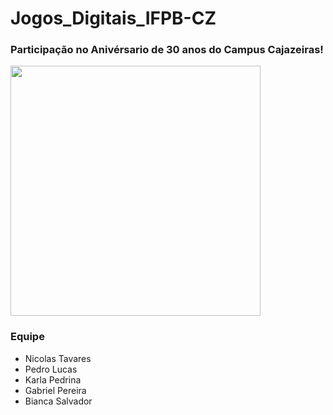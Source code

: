 # Jogos_Digitais_IFPB-CZ
### Participação no Anivérsario de 30 anos do Campus Cajazeiras!
<img width="400px" src="https://th.bing.com/th/id/R.52728b4977e36cf51a2a68dbd954cbac?rik=JUz4SEVHPzK6Nw&riu=http%3a%2f%2fwww.clickcz.com.br%2fwp-content%2fuploads%2f2018%2f10%2fsite.jpg&ehk=5B%2bfvVQx3iV0N6dXo82JUlVDGEz76lg7vlVLIiyteKg%3d&risl=&pid=ImgRaw&r=0">

### Equipe

- Nicolas Tavares
- Pedro Lucas
- Karla Pedrina
- Gabriel Pereira
- Bianca Salvador
